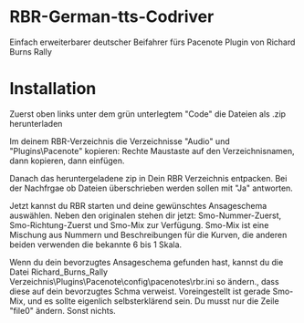 # RBR-German-tts-Codriver
Einfach erweiterbarer deutscher Beifahrer fürs Pacenote Plugin von Richard Burns Rally

# Installation

Zuerst oben links unter dem grün unterlegtem "Code" die Dateien als .zip herunterladen

Im deinem RBR-Verzeichnis die Verzeichnisse "Audio" und "Plugins\Pacenote" kopieren: Rechte Maustaste auf den Verzeichnisnamen, dann kopieren, dann einfügen.

Danach das heruntergeladene zip in Dein RBR Verzeichnis entpacken. Bei der Nachfrgae ob Dateien überschrieben werden sollen mit "Ja" antworten.

Jetzt kannst du RBR starten und deine gewünschtes Ansageschema auswählen. Neben den originalen stehen dir jetzt: Smo-Nummer-Zuerst, Smo-Richtung-Zuerst und Smo-Mix zur Verfügung. Smo-Mix ist eine Mischung aus Nummern und Beschreibungen für die Kurven, die anderen beiden verwenden die bekannte 6 bis 1 Skala.

Wenn du dein bevorzugtes Ansageschema gefunden hast, kannst du die Datei Richard_Burns_Rally Verzeichnis\Plugins\Pacenote\config\pacenotes\rbr.ini so ändern., dass diese auf dein bevorzugtes Schma verweist. Voreingestellt ist gerade Smo-Mix, und es sollte eigenlich selbsterklärend sein. Du musst nur die Zeile "file0" ändern. Sonst nichts. 
